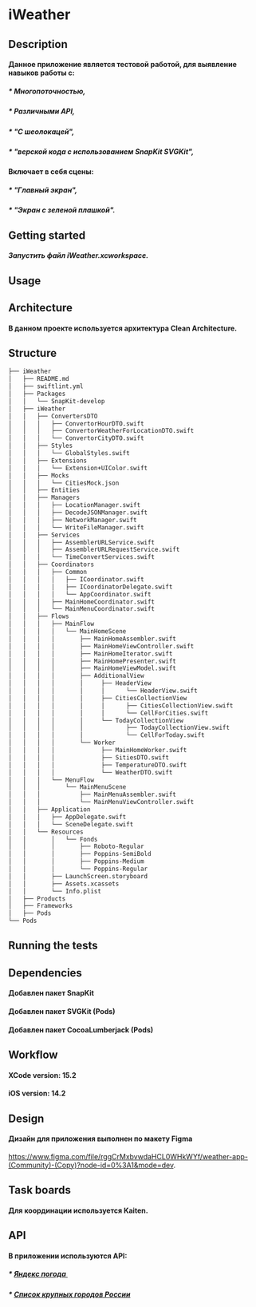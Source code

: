# iWeather

## Description
#### Данное приложение является тестовой работой, для выявление навыков работы с:
##### * Многопоточностью,
##### * Различными API,
##### * "С шеолокацей", 
##### * "верской кода с использованием  SnapKit SVGKit",

#### Включает в себя сцены:
##### * "Главный экран",
##### * "Экран с зеленой плашкой".

## Getting started
##### Запустить файл iWeather.xcworkspace.

## Usage
####

## Architecture
#### В данном проекте используется архитектура Clean Architecture.

## Structure

``` bash
├── iWeather
│   ├── README.md
│   ├── swiftlint.yml
│   ├── Packages
│   │   └── SnapKit-develop
│   ├── iWeather
│   │   ├── ConvertersDTO
│   │   │   ├── ConvertorHourDTO.swift
│   │   │   ├── ConvertorWeatherForLocationDTO.swift
│   │   │   └── ConvertorCityDTO.swift
│   │   ├── Styles
│   │   │   └── GlobalStyles.swift
│   │   ├── Extensions
│   │   │   └── Extension+UIColor.swift
│   │   ├── Mocks
│   │   │   └── CitiesMock.json
│   │   ├── Entities
│   │   ├── Managers
│   │   │   ├── LocationManager.swift
│   │   │   ├── DecodeJSONManager.swift
│   │   │   ├── NetworkManager.swift
│   │   │   └── WriteFileManager.swift
│   │   ├── Services
│   │   │   ├── AssemblerURLService.swift
│   │   │   ├── AssemblerURLRequestService.swift
│   │   │   └── TimeConvertServices.swift
│   │   ├── Coordinators
│   │   │   ├── Common
│   │   │   │   ├── ICoordinator.swift
│   │   │   │   ├── ICoordinatorDelegate.swift
│   │   │   │   └── AppCoordinator.swift
│   │   │   ├── MainHomeCoordinator.swift
│   │   │   └── MainMenuCoordinator.swift
│   │   ├── Flows
│   │   │   ├── MainFlow
│   │   │   │   └── MainHomeScene
│   │   │   │       ├── MainHomeAssembler.swift
│   │   │   │       ├── MainHomeViewController.swift
│   │   │   │       ├── MainHomeIterator.swift
│   │   │   │       ├── MainHomePresenter.swift
│   │   │   │       ├── MainHomeViewModel.swift
│   │   │   │       ├── AdditionalView
│   │   │   │       │     ├── HeaderView
│   │   │   │       │     │      └── HeaderView.swift
│   │   │   │       │     ├── CitiesCollectionView
│   │   │   │       │     │      ├── CitiesCollectionView.swift
│   │   │   │       │     │      └── CellForCities.swift
│   │   │   │       │     └── TodayCollectionView
│   │   │   │       │            ├── TodayCollectionView.swift
│   │   │   │       │            └── CellForToday.swift
│   │   │   │       └── Worker
│   │   │   │             ├── MainHomeWorker.swift
│   │   │   │             ├── SitiesDTO.swift
│   │   │   │             ├── TemperatureDTO.swift
│   │   │   │             └── WeatherDTO.swift
│   │   │   └── MenuFlow
│   │   │       └── MainMenuScene
│   │   │           ├── MainMenuAssembler.swift
│   │   │           └── MainMenuViewController.swift
│   │   ├── Application
│   │   │   ├── AppDelegate.swift
│   │   │   └── SceneDelegate.swift
│   │   └── Resources
│   │       │   └── Fonds
│   │       │       ├── Roboto-Regular
│   │       │       ├── Poppins-SemiBold
│   │       │       ├── Poppins-Medium
│   │       │       └── Poppins-Regular
│   │       ├── LaunchScreen.storyboard
│   │       ├── Assets.xcassets
│   │       └── Info.plist
│   ├── Products
│   ├── Frameworks
│   ├── Pods
└── Pods

```

## Running the tests

## Dependencies
#### Добавлен пакет SnapKit
#### Добавлен пакет SVGKit (Pods)
#### Добавлен пакет CocoaLumberjack (Pods)

## Workflow
#### XCode version: 15.2 
#### iOS version: 14.2

## Design
#### Дизайн для приложения выполнен по макету Figma
 https://www.figma.com/file/rggCrMxbvwdaHCL0WHkWYf/weather-app-(Community)-(Copy)?node-id=0%3A1&mode=dev.

## Task boards
#### Для координации используется Kaiten.

## API
#### В приложении используются API:
##### * [Яндекс погода ](https://yandex.ru/dev/weather) 
##### * [Список крупных городов России ](https://htmlweb.ru) 
